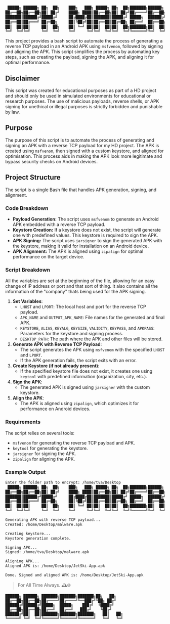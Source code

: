 ```bash
 █████╗ ██████╗ ██╗  ██╗    ███╗   ███╗ █████╗ ██╗  ██╗███████╗██████╗ 
██╔══██╗██╔══██╗██║ ██╔╝    ████╗ ████║██╔══██╗██║ ██╔╝██╔════╝██╔══██╗
███████║██████╔╝█████╔╝     ██╔████╔██║███████║█████╔╝ █████╗  ██████╔╝
██╔══██║██╔═══╝ ██╔═██╗     ██║╚██╔╝██║██╔══██║██╔═██╗ ██╔══╝  ██╔══██╗
██║  ██║██║     ██║  ██╗    ██║ ╚═╝ ██║██║  ██║██║  ██╗███████╗██║  ██║
╚═╝  ╚═╝╚═╝     ╚═╝  ╚═╝    ╚═╝     ╚═╝╚═╝  ╚═╝╚═╝  ╚═╝╚══════╝╚═╝  ╚═╝
```

This project provides a bash script to automate the process of generating a reverse TCP payload in an Android APK using `msfvenom`, followed by signing and aligning the APK. This script simplifies the process by automating key steps, such as creating the payload, signing the APK, and aligning it for optimal performance.

## Disclaimer

This script was created for educational purposes as part of a HD project and should only be used in simulated environments for educational or research purposes. The use of malicious payloads, reverse shells, or APK signing for unethical or illegal purposes is strictly forbidden and punishable by law.

## Purpose

The purpose of this script is to automate the process of generating and signing an APK with a reverse TCP payload for my HD project. The APK is created using `msfvenom`, then signed with a custom keystore, and aligned for optimisation. This process aids in making the APK look more legitimate and bypass security checks on Android devices.

## Project Structure

The script is a single Bash file that handles APK generation, signing, and alignment.

### Code Breakdown

- **Payload Generation:** The script uses `msfvenom` to generate an Android APK embedded with a reverse TCP payload.
- **Keystore Creation:** If a keystore does not exist, the script will generate one with predefined values. This keystore is required to sign the APK.
- **APK Signing:** The script uses `jarsigner` to sign the generated APK with the keystore, making it valid for installation on an Android device.
- **APK Alignment:** The APK is aligned using `zipalign` for optimal performance on the target device.

### Script Breakdown

All the variables are set at the beginning of the file, allowing for an easy change of IP address or port and that sort of thing. It also contains all the information of the "company" thats being used for the APK signing.

1. **Set Variables**:
   - `LHOST` and `LPORT`: The local host and port for the reverse TCP payload.
   - `APK_NAME` and `OUTPUT_APK_NAME`: File names for the generated and final APK.
   - `KEYSTORE`, `ALIAS`, `KEYALG`, `KEYSIZE`, `VALIDITY`, `KEYPASS`, and `APKPASS`: Parameters for the keystore and signing process.
   - `DESKTOP_PATH`: The path where the APK and other files will be stored.
2. **Generate APK with Reverse TCP Payload**:
   - The script generates the APK using `msfvenom` with the specified `LHOST` and `LPORT`.
   - If the APK generation fails, the script exits with an error.
3. **Create Keystore (if not already present)**:
   - If the specified keystore file does not exist, it creates one using `keytool` with predefined information (organization, city, etc.).
4. **Sign the APK**:
   - The generated APK is signed using `jarsigner` with the custom keystore.
5. **Align the APK**:
   - The APK is aligned using `zipalign`, which optimizes it for performance on Android devices.

### Requirements

The script relies on several tools:

- `msfvenom` for generating the reverse TCP payload and APK.
- `keytool` for generating the keystore.
- `jarsigner` for signing the APK.
- `zipalign` for aligning the APK.

### Example Output

```bash
Enter the folder path to encrypt: /home/tva/Desktop
 █████╗ ██████╗ ██╗  ██╗    ███╗   ███╗ █████╗ ██╗  ██╗███████╗██████╗ 
██╔══██╗██╔══██╗██║ ██╔╝    ████╗ ████║██╔══██╗██║ ██╔╝██╔════╝██╔══██╗
███████║██████╔╝█████╔╝     ██╔████╔██║███████║█████╔╝ █████╗  ██████╔╝
██╔══██║██╔═══╝ ██╔═██╗     ██║╚██╔╝██║██╔══██║██╔═██╗ ██╔══╝  ██╔══██╗
██║  ██║██║     ██║  ██╗    ██║ ╚═╝ ██║██║  ██║██║  ██╗███████╗██║  ██║
╚═╝  ╚═╝╚═╝     ╚═╝  ╚═╝    ╚═╝     ╚═╝╚═╝  ╚═╝╚═╝  ╚═╝╚══════╝╚═╝  ╚═╝

Generating APK with reverse TCP payload...
Created: /home/Desktop/malware.apk

Creating keystore...
Keystore generation complete.

Signing APK...
Signed: /home/tva/Desktop/malware.apk

Aligning APK...
Aligned APK is: /home/Desktop/JetSki-App.apk

Done. Signed and aligned APK is: /home/Desktop/JetSki-App.apk
```

> For All Time Always. 🕰️🌐

```shell
██████╗ ██████╗ ███████╗███████╗███████╗██╗   ██╗   
██╔══██╗██╔══██╗██╔════╝██╔════╝╚══███╔╝╚██╗ ██╔╝   
██████╔╝██████╔╝█████╗  █████╗    ███╔╝  ╚████╔╝    
██╔══██╗██╔══██╗██╔══╝  ██╔══╝   ███╔╝    ╚██╔╝     
██████╔╝██║  ██║███████╗███████╗███████╗   ██║   ██╗
╚═════╝ ╚═╝  ╚═╝╚══════╝╚══════╝╚══════╝   ╚═╝   ╚═╝
```
